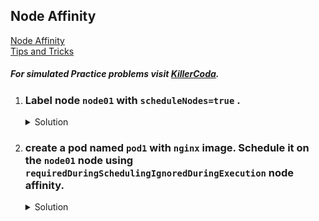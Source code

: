 ## Node Affinity

[Node Affinity](https://kubernetes.io/docs/tasks/configure-pod-container/assign-pods-nodes-using-node-affinity/)
</br>
[Tips and Tricks](https://github.com/atul-ram/killercoda-scenarios/blob/master/tips_and_tricks.md)

##### For simulated Practice problems visit [KillerCoda](https://killercoda.com/amitk).

1.  ### Label node `node01` with `scheduleNodes=true` . 
    <details><summary>Solution</summary>
      <p>

      ```bash
      k label node node01 scheduleNodes=true
      ```
      </p>
    </details>

1.  ### create a pod named `pod1` with `nginx` image. Schedule it on the `node01` node using `requiredDuringSchedulingIgnoredDuringExecution` node affinity.
    
    <details><summary>Solution</summary>
      <p>

      ```bash
      apiVersion: v1
      kind: Pod
      metadata:
        creationTimestamp: null
        labels:
          run: pod1
        name: pod1
      spec:
        affinity:
          nodeAffinity:
            requiredDuringSchedulingIgnoredDuringExecution:
              nodeSelectorTerms:
              - matchExpressions:
                - key: scheduleNodes
                  operator: In
                  values:
                  - true
        containers:
        - image: nginx
          name: pod1
          resources: {}
        dnsPolicy: ClusterFirst
        restartPolicy: Always
      status: {}
      ```

      </p>
    </details>